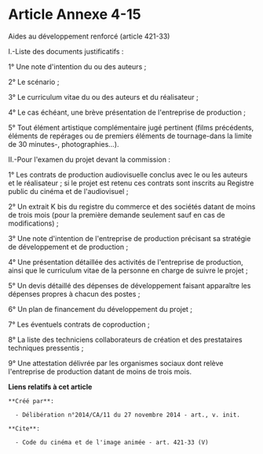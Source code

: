 # Article Annexe 4-15

Aides au développement renforcé (article 421-33) 

I.-Liste des documents justificatifs : 

1° Une note d'intention du ou des auteurs ; 

2° Le scénario ; 

3° Le curriculum vitae du ou des auteurs et du réalisateur ; 

4° Le cas échéant, une brève présentation de l'entreprise de production ; 

5° Tout élément artistique complémentaire jugé pertinent (films précédents, éléments de repérages ou de premiers éléments de
tournage-dans la limite de 30 minutes-, photographies...). 

II.-Pour l'examen du projet devant la commission : 

1° Les contrats de production audiovisuelle conclus avec le ou les auteurs et le réalisateur ; si le projet est retenu ces
contrats sont inscrits au Registre public du cinéma et de l'audiovisuel ; 

2° Un extrait K bis du registre du commerce et des sociétés datant de moins de trois mois (pour la première demande seulement
sauf en cas de modifications) ; 

3° Une note d'intention de l'entreprise de production précisant sa stratégie de développement et de production ; 

4° Une présentation détaillée des activités de l'entreprise de production, ainsi que le curriculum vitae de la personne en
charge de suivre le projet ; 

5° Un devis détaillé des dépenses de développement faisant apparaître les dépenses propres à chacun des postes ; 

6° Un plan de financement du développement du projet ; 

7° Les éventuels contrats de coproduction ; 

8° La liste des techniciens collaborateurs de création et des prestataires techniques pressentis ; 

9° Une attestation délivrée par les organismes sociaux dont relève l'entreprise de production datant de moins de trois mois.

**Liens relatifs à cet article**

	**Créé par**:

	  - Délibération n°2014/CA/11 du 27 novembre 2014 - art., v. init.

	**Cite**:

	  - Code du cinéma et de l'image animée - art. 421-33 (V)
